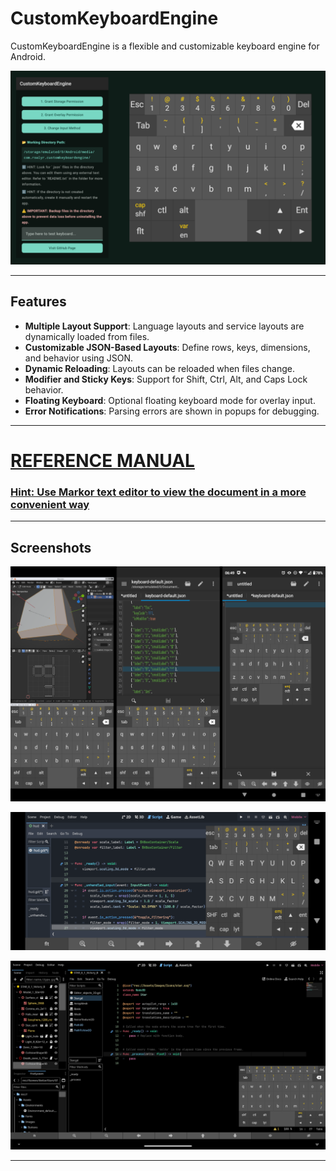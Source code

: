 # CustomKeyboardEngine

CustomKeyboardEngine is a flexible and customizable keyboard engine for Android.

![img_main.png](doc/img_main.png)

---

## Features
- **Multiple Layout Support**: Language layouts and service layouts are dynamically loaded from files.
- **Customizable JSON-Based Layouts**: Define rows, keys, dimensions, and behavior using JSON.
- **Dynamic Reloading**: Layouts can be reloaded when files change.
- **Modifier and Sticky Keys**: Support for Shift, Ctrl, Alt, and Caps Lock behavior.
- **Floating Keyboard**: Optional floating keyboard mode for overlay input.
- **Error Notifications**: Parsing errors are shown in popups for debugging.

---

# [REFERENCE MANUAL](./app/src/main/res/raw/reference.md)
### [Hint: Use Markor text editor to view the document in a more convenient way](https://github.com/gsantner/markor)

---

## Screenshots

![screen_combined_landscape.png](doc/screen_combined_landscape.png)

![screen_floating_landscape.png](doc/screen_floating_landscape.png)

![screen_floating_landscape_tablet.png](doc/screen_floating_landscape_tablet.png)

---

